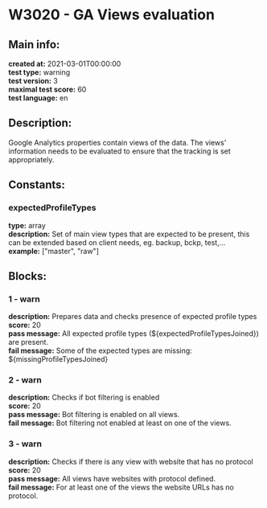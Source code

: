 # W3020 - GA Views evaluation  
## Main info:  
**created at:** 2021-03-01T00:00:00  
**test type:** warning  
**test version:** 3  
**maximal test score:** 60  
**test language:** en  
## Description:  
Google Analytics properties contain views of the data. The views' information needs to be evaluated to ensure that the tracking is set appropriately.  
## Constants:  
### expectedProfileTypes
**type:** array  
**description:** Set of main view types that are expected to be present, this can be extended based on client needs, eg. backup, bckp, test,...  
**example:** ["master", "raw"]  
## Blocks:  
### 1 - warn
**description:** Prepares data and checks presence of expected profile types  
**score:** 20  
**pass message:** All expected profile types (${expectedProfileTypesJoined}) are present.  
**fail message:** Some of the expected types are missing: ${missingProfileTypesJoined}  
### 2 - warn
**description:** Checks if bot filtering is enabled  
**score:** 20  
**pass message:** Bot filtering is enabled on all views.  
**fail message:** Bot filtering not enabled at least on one of the views.  
### 3 - warn
**description:** Checks if there is any view with website that has no protocol  
**score:** 20  
**pass message:** All views have websites with protocol defined.  
**fail message:** For at least one of the views the website URLs has no protocol.  
